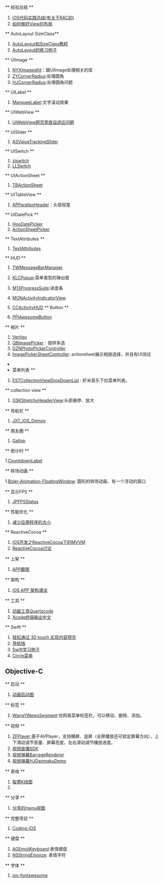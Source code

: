 ** 经验总结 **

1. [iOS代码实践总结(有关于RAC的)](http://blog.csdn.net/colorapp/article/details/48597267)
2. [如何做好View的布局](https://blog.cnbluebox.com/blog/2015/09/18/howtolayoutview/)

** AutoLayout SizeClass**

1. [AutoLayout和SizeClass教程](http://blog.csdn.net/colorapp/article/details/44924609)
2.  [AutoLayout的练习例子](https://github.com/zekunyan/AutolayoutExampleWithMasonry)

** UIImage **

1. [NYXImagesKit](https://github.com/Nyx0uf/NYXImagesKit)：跟UIImage处理相关的库
2. [ZYCornerRadius](https://github.com/liuzhiyi1992/ZYCornerRadius):处理圆角
3. [HJCornerRadius](https://github.com/panghaijiao/HJCornerRadius):处理圆角问题

** UILabel **

1. [MarqueeLabel](https://github.com/cbpowell/MarqueeLabel):文字滚动效果

** UIWebView **

1. [UIWebView网页宽度自适应问题](http://blog.csdn.net/colorapp/article/details/43565859)

** UISlider **

1. [ASValueTrackingSlider](https://github.com/alskipp/ASValueTrackingSlider)

** UISwitch **

1. [zjswitch](https://github.com/Jameszjhe/zjswitch)
2. [LLSwitch](https://github.com/lilei644/LLSwitch)

** UIActionSheet **

1. [TBActionSheet](https://github.com/yulingtianxia/TBActionSheet)


** UITableView **

1. [APParallaxHeader](https://github.com/apping/APParallaxHeader)：头部视差

** UIDatePick **

1. [HooDatePicker](https://github.com/jakciehoo/HooDatePicker)
2. [ActionSheetPicker](https://github.com/skywinder/ActionSheetPicker-3.0)


** TextAttributes **

1. [TextAttributes](https://github.com/delba/TextAttributes)
 
** HUD **

1. [TWMessageBarManager](https://github.com/terryworona/TWMessageBarManager)
2. [KLCPopup](https://github.com/jmascia/KLCPopup):菜单类型的弹出框
3. [M13ProgressSuite](https://github.com/Marxon13/M13ProgressSuite):进度条
4. [MONActivityIndicatorView](https://github.com/mownier/MONActivityIndicatorView)
5. [CCActivityHUD](https://github.com/Cokile/CCActivityHUD)
** Button **

1. [PPiAwesomeButton](https://github.com/pepibumur/PPiAwesomeButton)

** 相片 **

1. [Vertigo](https://github.com/gonzalezreal/Vertigo)
2. [QBImagePicker](https://github.com/questbeat/QBImagePicker)：提供多选
3. [DZNPhotoPickerController](https://github.com/dzenbot/DZNPhotoPickerController)
4. [ImagePickerSheetController](https://github.com/lbrndnr/ImagePickerSheetController): actionsheet展示相册选择，并且有UI测试


*
* 菜单列表 **

1. [ESTCollectionViewDropDownList](https://github.com/Aufree/ESTCollectionViewDropDownList) : 虾米音乐下拉菜单列表。

** collection view **

1. [GSKStretchyHeaderView](https://github.com/gskbyte/GSKStretchyHeaderView):头部悬停、放大

** 导航栏 **

1. [JXT_iOS_Demos](https://github.com/kukumaluCN/JXT_iOS_Demos)

** 朋友圈 **

1. [Gallop](https://github.com/waynezxcv/Gallop) 

** 倒计时 **

1.[CountdownLabel](https://github.com/suzuki-0000/CountdownLabel)

** 转场动画 **

1.[Bzier-Animation-FloatingWindow](https://github.com/HZQuan/Bzier-Animation-FloatingWindow): 圆形的转场动画、有一个浮动的窗口

** 显示FPS **
1. [JPFPSStatus](https://github.com/joggerplus/JPFPSStatus)

** 性能优化 **

1. [减少应用程序的大小](http://beyondvincent.com/2014/03/24/2014-03-20-reducing-the-size-of-my-app/)

** ReactiveCocoa **

1. [iOS开发之ReactiveCocoa下的MVVM](http://www.cnblogs.com/ludashi/p/4925042.html)
2. [ReactiveCocoa讨论](http://blog.devtang.com/2016/01/03/reactive-cocoa-discussion/)


** 上架 **

1. [APP截图](https://launchkit.io/screenshots/)

** 架构 **

1. [iOS APP 架构漫谈](http://studentdeng.github.io/blog/2014/08/29/ios-architecture/)


** 工具 **

1. [动画工具Quartzcode](http://www.quartzcodeapp.com/)
2. [Xcode终端输出中文](https://github.com/Forkong/FKConsole)

** Swift **

1. [轻松通过 3D touch 实现内容预览](https://github.com/marmelroy/PeekPop)
2. [导航栈](https://github.com/Ramotion/navigation-stack)
3. [Swift学习例子](https://github.com/MartinRGB/MTSwift-Learning)
4. [Circle菜单](https://github.com/JaNd3r/CKCircleMenuView)
## Objective-C 

** 启动 **

1. [动画启动图](https://github.com/yeziahehe/YFStartView)

** 标签 **
1. [WangYiNewsSegment](https://github.com/caixiaofan1/WangYiNewsSegment):仿网易菜单标签栏，可以移动、删除、添加。


** 视频 **

1. [ZFPlayer](https://github.com/renzifeng/ZFPlayer):基于AVPlayer，支持横屏、竖屏（全屏播放还可锁定屏幕方向），上下滑动调节音量、屏幕亮度，左右滑动调节播放进度。
2. [视频直播SDK](https://github.com/runner365/LiveVideoCoreSDK)
3. [视频弹幕BarrageRenderer](https://github.com/unash/BarrageRenderer)
4. [视频弹幕HJDanmakuDemo](https://github.com/panghaijiao/HJDanmakuDemo)

** 表格 **

1. [股票K线图](https://github.com/yate1996/Y_KLine)
2. 

** 分享 **

1. [分享的menu视图](https://github.com/ws00801526/XMNShareMenuExample)

** 完整项目 **

1. [Coding-iOS](https://github.com/Coding/Coding-iOS)

** 键盘 **

1. [AGEmojiKeyboard](https://github.com/ayushgoel/AGEmojiKeyboard):表情键盘
2. [NSStringEmojize](https://github.com/diy/NSStringEmojize): 表情字符

** 字体 **
1. [ios-fontawesome](https://github.com/alexdrone/ios-fontawesome)